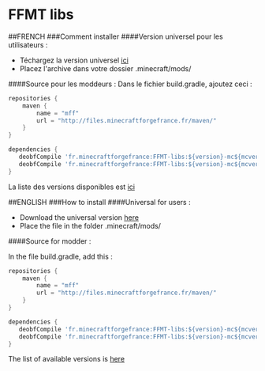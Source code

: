 FFMT libs
============

##FRENCH
###Comment installer
####Version universel pour les utilisateurs :
* Téchargez la version universel [ici](http://ci.mcnanotech.fr/job/FFMT-libs/)
* Placez l'archive dans votre dossier .minecraft/mods/

####Source pour les moddeurs :
Dans le fichier build.gradle, ajoutez ceci :
```groovy
repositories {
    maven {
        name = "mff"
        url = "http://files.minecraftforgefrance.fr/maven/"
    }
}

dependencies {
   deobfCompile 'fr.minecraftforgefrance:FFMT-libs:${version}-mc${mcversion}:universal'
   deobfCompile 'fr.minecraftforgefrance:FFMT-libs:${version}-mc${mcversion}:sources'
}
```
La liste des versions disponibles est [ici](http://files.minecraftforgefrance.fr/maven/fr/minecraftforgefrance/FFMT-libs/)

##ENGLISH
###How to install
####Universal for users :
* Download the universal version [here](http://ci.mcnanotech.fr/job/FFMT-libs/)
* Place the file in the folder .minecraft/mods/


####Source for modder :

In the file build.gradle, add this :
```groovy
repositories {
    maven {
        name = "mff"
        url = "http://files.minecraftforgefrance.fr/maven/"
    }
}

dependencies {
   deobfCompile 'fr.minecraftforgefrance:FFMT-libs:${version}-mc${mcversion}:universal'
   deobfCompile 'fr.minecraftforgefrance:FFMT-libs:${version}-mc${mcversion}:sources'
}
```
The list of available versions ​​is [here](http://files.minecraftforgefrance.fr/maven/fr/minecraftforgefrance/FFMT-libs/)
